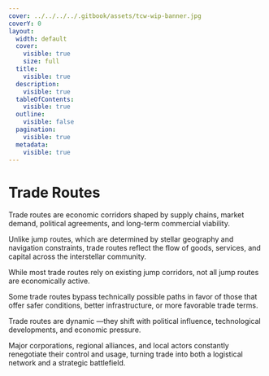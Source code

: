 ```yaml
---
cover: ../../../../.gitbook/assets/tcw-wip-banner.jpg
coverY: 0
layout:
  width: default
  cover:
    visible: true
    size: full
  title:
    visible: true
  description:
    visible: true
  tableOfContents:
    visible: true
  outline:
    visible: false
  pagination:
    visible: true
  metadata:
    visible: true
---
```


# Trade Routes

Trade routes are economic corridors shaped by supply chains, market demand, political agreements, and long-term commercial viability.

Unlike jump routes, which are determined by stellar geography and navigation constraints, trade routes reflect the flow of goods, services, and capital across the interstellar community.

While most trade routes rely on existing jump corridors, not all jump routes are economically active.

Some trade routes bypass technically possible paths in favor of those that offer safer conditions, better infrastructure, or more favorable trade terms.

Trade routes are dynamic —they shift with political influence, technological developments, and economic pressure.

Major corporations, regional alliances, and local actors constantly renegotiate their control and usage, turning trade into both a logistical network and a strategic battlefield.
